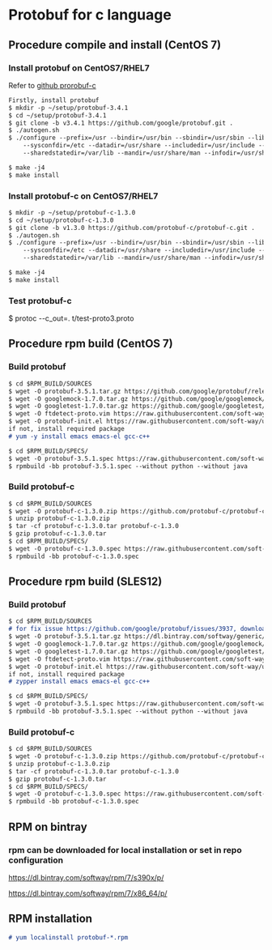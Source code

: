 # Protobuf for c language

## Procedure compile and install (CentOS 7)
### Install protobuf on CentOS7/RHEL7
Refer to [github prorobuf-c](https://github.com/protobuf-c/protobuf-c)
```markdown
Firstly, install protobuf
$ mkdir -p ~/setup/protobuf-3.4.1
$ cd ~/setup/protobuf-3.4.1
$ git clone -b v3.4.1 https://github.com/google/protobuf.git .
$ ./autogen.sh
$ ./configure --prefix=/usr --bindir=/usr/bin --sbindir=/usr/sbin --libexecdir=/usr/libexec \
    --sysconfdir=/etc --datadir=/usr/share --includedir=/usr/include --libdir=/usr/lib64 
    --sharedstatedir=/var/lib --mandir=/usr/share/man --infodir=/usr/share/info

$ make -j4
$ make install
```

### Install protobuf-c on CentOS7/RHEL7
```markdown
$ mkdir -p ~/setup/protobuf-c-1.3.0
$ cd ~/setup/protobuf-c-1.3.0
$ git clone -b v1.3.0 https://github.com/protobuf-c/protobuf-c.git .
$ ./autogen.sh
$ ./configure --prefix=/usr --bindir=/usr/bin --sbindir=/usr/sbin --libexecdir=/usr/libexec \
    --sysconfdir=/etc --datadir=/usr/share --includedir=/usr/include --libdir=/usr/lib64 
    --sharedstatedir=/var/lib --mandir=/usr/share/man --infodir=/usr/share/info

$ make -j4
$ make install
```
### Test protobuf-c
$ protoc --c_out=. t/test-proto3.proto

## Procedure rpm build (CentOS 7)
### Build protobuf
```markdown
$ cd $RPM_BUILD/SOURCES
$ wget -O protobuf-3.5.1.tar.gz https://github.com/google/protobuf/releases/download/v3.5.1/protobuf-all-3.5.1.tar.gz
$ wget -O googlemock-1.7.0.tar.gz https://github.com/google/googlemock/archive/release-1.7.0.tar.gz#/googlemock-1.7.0.tar.gz
$ wget -O googletest-1.7.0.tar.gz https://github.com/google/googletest/archive/release-1.7.0.tar.gz#/googletest-1.7.0.tar.gz
$ wget -O ftdetect-proto.vim https://raw.githubusercontent.com/soft-way/utility/master/rpm/ftdetect-proto.vim
$ wget -O protobuf-init.el https://raw.githubusercontent.com/soft-way/utility/master/rpm/protobuf-init.el
if not, install required package
# yum -y install emacs emacs-el gcc-c++

$ cd $RPM_BUILD/SPECS/
$ wget -O protobuf-3.5.1.spec https://raw.githubusercontent.com/soft-way/utility/master/rpm/protobuf-3.5.1.spec
$ rpmbuild -bb protobuf-3.5.1.spec --without python --without java

```
### Build protobuf-c
```markdown
$ cd $RPM_BUILD/SOURCES
$ wget -O protobuf-c-1.3.0.zip https://github.com/protobuf-c/protobuf-c/archive/v1.3.0.zip
$ unzip protobuf-c-1.3.0.zip
$ tar -cf protobuf-c-1.3.0.tar protobuf-c-1.3.0
$ gzip protobuf-c-1.3.0.tar
$ cd $RPM_BUILD/SPECS/
$ wget -O protobuf-c-1.3.0.spec https://raw.githubusercontent.com/soft-way/utility/master/rpm/protobuf-c-1.3.0.spec
$ rpmbuild -bb protobuf-c-1.3.0.spec

```

## Procedure rpm build (SLES12)
### Build protobuf
```markdown
$ cd $RPM_BUILD/SOURCES
# for fix issue https://github.com/google/protobuf/issues/3937, download below fixed source code
$ wget -O protobuf-3.5.1.tar.gz https://dl.bintray.com/softway/generic/p/protobuf-3.5.1.tar.gz
$ wget -O googlemock-1.7.0.tar.gz https://github.com/google/googlemock/archive/release-1.7.0.tar.gz#/googlemock-1.7.0.tar.gz
$ wget -O googletest-1.7.0.tar.gz https://github.com/google/googletest/archive/release-1.7.0.tar.gz#/googletest-1.7.0.tar.gz
$ wget -O ftdetect-proto.vim https://raw.githubusercontent.com/soft-way/utility/master/rpm/ftdetect-proto.vim
$ wget -O protobuf-init.el https://raw.githubusercontent.com/soft-way/utility/master/rpm/protobuf-init.el
if not, install required package
# zypper install emacs emacs-el gcc-c++

$ cd $RPM_BUILD/SPECS/
$ wget -O protobuf-3.5.1.spec https://raw.githubusercontent.com/soft-way/utility/master/rpm/protobuf-3.5.1.spec
$ rpmbuild -bb protobuf-3.5.1.spec --without python --without java

```
### Build protobuf-c
```markdown
$ cd $RPM_BUILD/SOURCES
$ wget -O protobuf-c-1.3.0.zip https://github.com/protobuf-c/protobuf-c/archive/v1.3.0.zip
$ unzip protobuf-c-1.3.0.zip
$ tar -cf protobuf-c-1.3.0.tar protobuf-c-1.3.0
$ gzip protobuf-c-1.3.0.tar
$ cd $RPM_BUILD/SPECS/
$ wget -O protobuf-c-1.3.0.spec https://raw.githubusercontent.com/soft-way/utility/master/rpm/protobuf-c-1.3.0.spec
$ rpmbuild -bb protobuf-c-1.3.0.spec

```
## RPM on bintray
### rpm can be downloaded for local installation or set in repo configuration
https://dl.bintray.com/softway/rpm/7/s390x/p/

https://dl.bintray.com/softway/rpm/7/x86_64/p/

## RPM installation
```markdown
# yum localinstall protobuf-*.rpm
```
